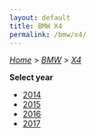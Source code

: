 ```yaml
---
layout: default
title: BMW X4
permalink: /bmw/x4/
---
```

[*Home*](/) > [*BMW*](/bmw/) > [*X4*](/bmw/x4/)

**Select year**

- [2014](/bmw/x4/2014/)
- [2015](/bmw/x4/2015/)
- [2016](/bmw/x4/2016/)
- [2017](/bmw/x4/2017/)
